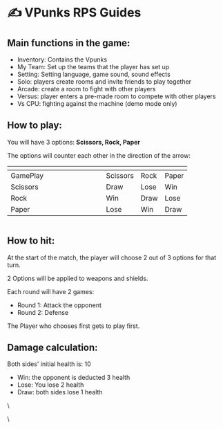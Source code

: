 # ✍ VPunks RPS Guides

## Main functions in the game:

* Inventory: Contains the Vpunks
* My Team: Set up the teams that the player has set up
* Setting: Setting language, game sound, sound effects
* Solo: players create rooms and invite friends to play together
* Arcade: create a room to fight with other players
* Versus: player enters a pre-made room to compete with other players
* Vs CPU: fighting against the machine (demo mode only)

## How to play:

You will have 3 options: **Scissors, Rock, Paper**

The options will counter each other in the direction of the arrow:

<table><thead><tr><th width="205"></th><th></th><th></th><th></th></tr></thead><tbody><tr><td>GamePlay</td><td>Scissors</td><td>Rock</td><td>Paper</td></tr><tr><td>Scissors</td><td>Draw</td><td>Lose</td><td>Win</td></tr><tr><td>Rock</td><td>Win</td><td>Draw</td><td>Lose</td></tr><tr><td>Paper</td><td>Lose</td><td>Win</td><td>Draw</td></tr></tbody></table>

<figure><img src="https://lh3.googleusercontent.com/alYXpDTVi6btG5KcQxGtO_dB-pG2HCnnr366r_8jARNtfOdNXtnljQzqCuX5u72w4aHpXhcQz0c3mIHQnWsxPXDNGOuLUAthCcMMylrG_LGjzU9coCJIk5cz2nq72uuWO3AvF_anfy3uhF29zy8MgCk0gA=s2048" alt=""><figcaption></figcaption></figure>

## How to hit:

At the start of the match, the player will choose 2 out of 3 options for that turn.

2 Options will be applied to weapons and shields.

Each round will have 2 games:

* Round 1: Attack the opponent
* Round 2: Defense

The Player who chooses first gets to play first.

## Damage calculation:&#x20;

Both sides' initial health is: 10

* Win: the opponent is deducted 3 health
* Lose: You lose 2 health
* Draw: both sides lose 1 health

\


\
